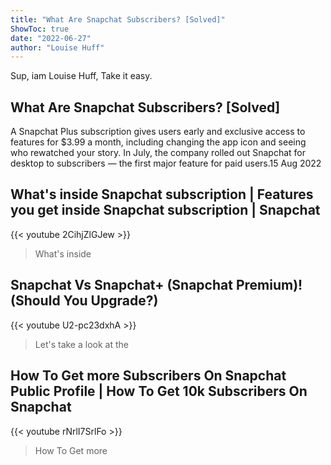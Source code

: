 ```yaml
---
title: "What Are Snapchat Subscribers? [Solved]"
ShowToc: true 
date: "2022-06-27"
author: "Louise Huff" 
---
```


Sup, iam Louise Huff, Take it easy.
## What Are Snapchat Subscribers? [Solved]
A Snapchat Plus subscription gives users early and exclusive access to features for $3.99 a month, including changing the app icon and seeing who rewatched your story. In July, the company rolled out Snapchat for desktop to subscribers — the first major feature for paid users.15 Aug 2022

## What's inside Snapchat subscription | Features you get inside Snapchat subscription | Snapchat
{{< youtube 2CihjZlGJew >}}
>What's inside 

## Snapchat Vs Snapchat+ (Snapchat Premium)! (Should You Upgrade?)
{{< youtube U2-pc23dxhA >}}
>Let's take a look at the 

## How To Get more Subscribers On Snapchat Public Profile | How To Get 10k Subscribers On Snapchat
{{< youtube rNrlI7SrlFo >}}
>How To Get more 

